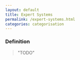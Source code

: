 ```yaml
---
layout: default
title: Expert Systems
permalink: /expert-systems.html
categories: categorisation
---
```


### Definition

> "TODO"
